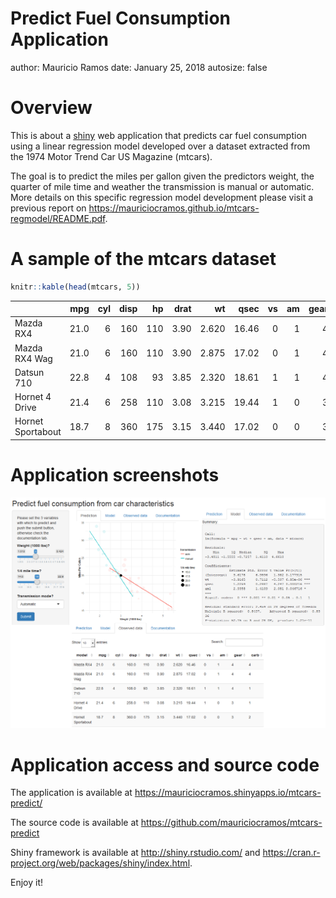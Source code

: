 Predict Fuel Consumption Application
========================================================
author: Mauricio Ramos
date: January 25, 2018
autosize: false

Overview
========================================================

This is about a [shiny](http://shiny.rstudio.com/) web application that predicts car fuel consumption using a linear regression model developed over a dataset extracted from the 1974 Motor Trend Car US Magazine (mtcars).

The goal is to predict the miles per gallon given the predictors weight, the quarter of mile time and weather the transmission is manual or automatic.  More details on this specific regression model development please visit a previous report on <https://mauriciocramos.github.io/mtcars-regmodel/README.pdf>.


A sample of the mtcars dataset
========================================================


```r
knitr::kable(head(mtcars, 5))
```



|                  |  mpg| cyl| disp|  hp| drat|    wt|  qsec| vs| am| gear| carb|
|:-----------------|----:|---:|----:|---:|----:|-----:|-----:|--:|--:|----:|----:|
|Mazda RX4         | 21.0|   6|  160| 110| 3.90| 2.620| 16.46|  0|  1|    4|    4|
|Mazda RX4 Wag     | 21.0|   6|  160| 110| 3.90| 2.875| 17.02|  0|  1|    4|    4|
|Datsun 710        | 22.8|   4|  108|  93| 3.85| 2.320| 18.61|  1|  1|    4|    1|
|Hornet 4 Drive    | 21.4|   6|  258| 110| 3.08| 3.215| 19.44|  1|  0|    3|    1|
|Hornet Sportabout | 18.7|   8|  360| 175| 3.15| 3.440| 17.02|  0|  0|    3|    2|

Application screenshots
========================================================

![](screenshots.png)

Application access and source code
========================================================

The application is available at <https://mauriciocramos.shinyapps.io/mtcars-predict/>

The source code is available at <https://github.com/mauriciocramos/mtcars-predict>

Shiny framework is available at <http://shiny.rstudio.com/> and <https://cran.r-project.org/web/packages/shiny/index.html>.

Enjoy it!
